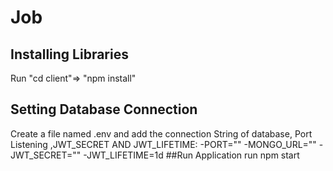 # Job
## Installing Libraries
Run "cd client"=> "npm install"
## Setting Database Connection
Create a file named .env and add the connection String of database, Port Listening ,JWT_SECRET AND JWT_LIFETIME:
-PORT=""
-MONGO_URL=""
-JWT_SECRET=""
-JWT_LIFETIME=1d
##Run Application 
run npm start

